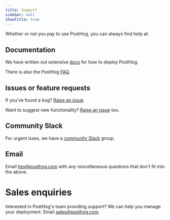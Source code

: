 ```yaml
---
title: Support
sidebar: null
showTitle: true
---
```


Whether or not you pay to use PostHog, you can always find help at:

## Documentation

We have written out extensive [docs](/docs) for how to deploy PostHog.

There is also the PostHog [FAQ](/faq).

## Issues or feature requests

If you've found a bug? [Raise an issue](https://github.com/PostHog/posthog/issues).

Want to suggest new functionality? [Raise an issue](https://github.com/PostHog/posthog/issues) too.

## Community Slack

For urgent isses, we have a [community Slack](https://join.slack.com/t/posthogusers/shared_invite/enQtOTY0MzU5NjAwMDY3LTc2MWQ0OTZlNjhkODk3ZDI3NDVjMDE1YjgxY2I4ZjI4MzJhZmVmNjJkN2NmMGJmMzc2N2U3Yjc3ZjI5NGFlZDQ) group.

## Email

Email [hey@posthog.com](mailto:hey@posthog.com) with any miscellaneous questions that don't fit into the above.

# Sales enquiries

Interested in PostHog's team providing support? We can help you manage your deployment. Email [sales@posthog.com](mailto:sales@posthog.com).
